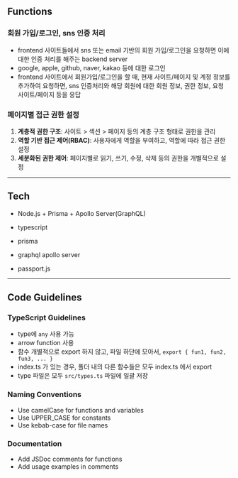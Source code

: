 ## Functions

### 회원 가입/로그인, sns 인증 처리
- frontend 사이트들에서 sns 또는 email 기반의 회원 가입/로그인을 요청하면 이에 대한 인증 처리를 해주는 backend server
- google, apple, github, naver, kakao 등에 대한 로그인
- frontend 사이트에서 회원가입/로그인을 할 때, 현재 사이트/페이지 및 계정 정보를 추가하여 요청하면, sns 인증처리와 해당 회원에 대한 회원 정보, 권한 정보, 요청 사이트/페이지 등을 응답

### 페이지별 접근 권한 설정
1. **계층적 권한 구조**: 사이트 > 섹션 > 페이지 등의 계층 구조 형태로 권한을 관리
2. **역할 기반 접근 제어(RBAC)**: 사용자에게 역할을 부여하고, 역할에 따라 접근 권한 설정
3. **세분화된 권한 제어**: 페이지별로 읽기, 쓰기, 수정, 삭제 등의 권한을 개별적으로 설정

---

## Tech
- Node.js + Prisma + Apollo Server(GraphQL)

- typescript
- prisma
- graphql apollo server
- passport.js

---

## Code Guidelines

### TypeScript Guidelines
- type에 `any` 사용 가능
- arrow function 사용
- 함수 개별적으로 export 하지 않고, 파일 하단에 모아서, `export { fun1, fun2, fun3, ... }`
- index.ts 가 있는 경우, 폴더 내의 다른 함수들은 모두 index.ts 에서 export
- type 파일은 모두 `src/types.ts` 파일에 일괄 저장

### Naming Conventions
  - Use camelCase for functions and variables
  - Use UPPER_CASE for constants
  - Use kebab-case for file names

### Documentation
- Add JSDoc comments for functions
- Add usage examples in comments